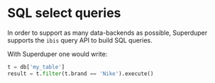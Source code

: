 # SQL select queries

In order to support as many data-backends as possible, Superduper supports the `ibis` query API to build SQL queries.

With Superduper one would write:

```python
t = db['my_table']
result = t.filter(t.brand == 'Nike').execute()
```
